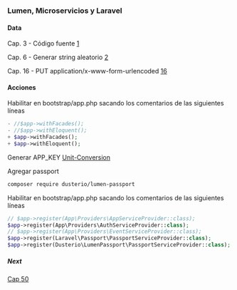 ### Lumen, Microservicios y Laravel

#### Data

Cap. 3 - Código fuente [1](https://www.udemy.com/course/microservicios-con-lumen-una-arquitectura-orientada-a-servicios/learn/lecture/12176980#overview)


Cap. 6 - Generar string aleatorio [2](http://www.unit-conversion.info/texttools/random-string-generator/)

Cap. 16 - PUT application/x-www-form-urlencoded [16](https://www.udemy.com/course/microservicios-con-lumen-una-arquitectura-orientada-a-servicios/learn/lecture/12177192#overview)


#### Acciones

Habilitar en bootstrap/app.php sacando los comentarios de las siguientes líneas

```php
- //$app->withFacades();
- //$app->withEloquent();
+ $app->withFacades();
+ $app->withEloquent();
```

Generar APP_KEY
[Unit-Conversion](http://www.unit-conversion.info/texttools/random-string-generator/)

Agregar passport

```bash
composer require dusterio/lumen-passport
```


Habilitar en bootstrap/app.php sacando los comentarios de las siguientes líneas

```php
// $app->register(App\Providers\AppServiceProvider::class);
$app->register(App\Providers\AuthServiceProvider::class);
// $app->register(App\Providers\EventServiceProvider::class);
$app->register(Laravel\Passport\PassportServiceProvider::class);
$app->register(Dusterio\LumenPassport\PassportServiceProvider::class);
```



##### Next
[Cap 50](https://www.udemy.com/course/microservicios-con-lumen-una-arquitectura-orientada-a-servicios/learn/lecture/12177334#overview)

